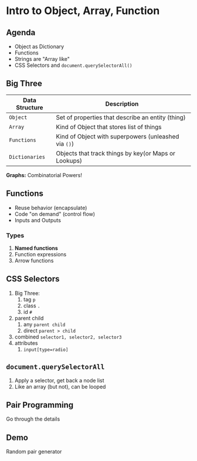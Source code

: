 Intro to Object, Array, Function
===

## Agenda

* Object as Dictionary
* Functions
* Strings are "Array like"
* CSS Selectors and `document.querySelectorAll()`

## Big Three

Data Structure | Description
---|---
`Object`       | Set of properties that describe an entity (thing)
`Array`        | Kind of Object that stores list of things
`Functions`    | Kind of Object with superpowers (unleashed via `()`)
`Dictionaries` | Objects that track things by key(or Maps or Lookups)

**Graphs:** Combinatorial Powers!

## Functions

* Reuse behavior (encapsulate)
* Code "on demand" (control flow)
* Inputs and Outputs

### Types

1. **Named functions**
1. Function expressions
1. Arrow functions

## CSS Selectors

1. Big Three:
    1. tag `p`
    1. class `.`
    1. id `#`
1. parent child
    1. any `parent child`
    1. direct `parent > child`
1. combined `selector1, selector2, selector3`
1. attributes
    1. `input[type=radio]`

## `document.querySelectorAll`

1. Apply a selector, get back a node list
1. Like an array (but not), can be looped

## Pair Programming

Go through the details

## Demo

Random pair generator
